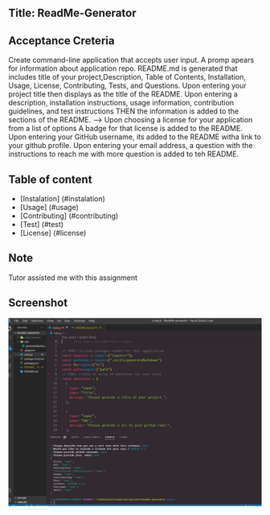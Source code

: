 ## Title: ReadMe-Generator

## Acceptance Creteria

Create command-line application that accepts user input.
A promp apears for information about application repo.
README.md is generated that includes title of your project,Description, Table of Contents, Installation, Usage, License, Contributing, Tests, and Questions.
Upon entering your project title then displays as the title of the README. 
Upon entering a description, installation instructions, usage information, contribution guidelines, and test instructions
THEN the information is added to the sections of the README. -->
Upon choosing a license for your application from a list of options
A badge for that license is added to the README.
Upon entering your GitHub username, its added to the README witha link to your github profile.
Upon entering your email address, a question with the instructions to reach me with more question is added to teh README.

## Table of content

 * [Instalation] (#instalation)
 * [Usage] (#usage)
 * [Contributing] (#contributing)
 * [Test] (#test)
 * [License] (#license)
  
## Note

Tutor assisted me with this assignment

## Screenshot

![Index.js and Terminal](./assets/codes.PNG)